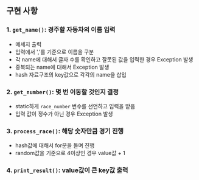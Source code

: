 ## 구현 사항

### 1. `get_name()`: 경주할 자동차의 이름 입력
- 메세지 출력
- 입력에서 ','를 기준으로 이름을 구분
- 각 name에 대해서 글자 수를 확인하고 잘못된 값을 입력한 경우 Exception 발생
- 중복되는 name에 대해서 Exception 발생
- hash 자료구조의 key값으로 각각의 name을 삽입

### 2. `get_number()`: 몇 번 이동할 것인지 결정
- static하게 `race_number` 변수를 선언하고 입력을 받음
- 입력 값이 정수가 아닌 경우 Exception 발생

### 3. `process_race()`: 해당 숫자만큼 경기 진행
- hash값에 대해서 for문을 돌며 진행
- random값을 기준으로 4이상인 경우 value값 + 1

### 4. `print_result()`: value값이 큰 key값 출력
